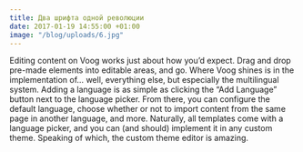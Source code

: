 ```yaml
---
title: Два шрифта одной революции
date: 2017-01-19 14:55:00 +01:00
image: "/blog/uploads/6.jpg"
---
```


Editing content on Voog works just about how you’d expect. Drag and drop pre-made elements into editable areas, and go.
Where Voog shines is in the implementation of… well, everything else, but especially the multilingual system. Adding a language is as simple as clicking the “Add Language” button next to the language picker. From there, you can configure the default language, choose whether or not to import content from the same page in another language, and more.
Naturally, all templates come with a language picker, and you can (and should) implement it in any custom theme. Speaking of which, the custom theme editor is amazing.